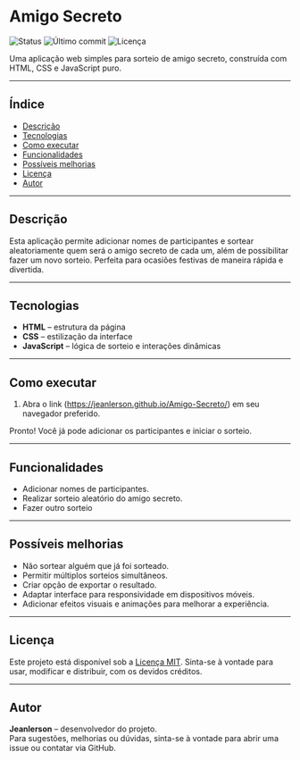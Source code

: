 # Amigo Secreto

![Status](https://img.shields.io/badge/status-%20Finalizado-green)
![Último commit](https://img.shields.io/github/last-commit/Jeanlerson/Amigo-Secreto)
![Licença](https://img.shields.io/github/license/Jeanlerson/Amigo-Secreto)

Uma aplicação web simples para sorteio de amigo secreto, construída com HTML, CSS e JavaScript puro.

---

##  Índice

- [Descrição](#descrição)  
- [Tecnologias](#tecnologias)  
- [Como executar](#como-executar)  
- [Funcionalidades](#funcionalidades)  
- [Possíveis melhorias](#possíveis-melhorias)  
- [Licença](#licença)  
- [Autor](#autor)

---

##  Descrição

Esta aplicação permite adicionar nomes de participantes e sortear aleatoriamente quem será o amigo secreto de cada um, além de possibilitar fazer um novo sorteio. Perfeita para ocasiões festivas de maneira rápida e divertida.

---

##  Tecnologias

- **HTML** – estrutura da página  
- **CSS** – estilização da interface  
- **JavaScript** – lógica de sorteio e interações dinâmicas

---

##  Como executar

1. Abra o link (https://jeanlerson.github.io/Amigo-Secreto/) em seu navegador preferido.

Pronto! Você já pode adicionar os participantes e iniciar o sorteio.

---

##  Funcionalidades

- Adicionar nomes de participantes.  
- Realizar sorteio aleatório do amigo secreto.
- Fazer outro sorteio

---

##  Possíveis melhorias

- Não sortear alguém que já foi sorteado.
- Permitir múltiplos sorteios simultâneos.  
- Criar opção de exportar o resultado.  
- Adaptar interface para responsividade em dispositivos móveis.  
- Adicionar efeitos visuais e animações para melhorar a experiência.

---

##  Licença

Este projeto está disponível sob a [Licença MIT](LICENSE). Sinta-se à vontade para usar, modificar e distribuir, com os devidos créditos.

---

##  Autor

**Jeanlerson** – desenvolvedor do projeto.  
Para sugestões, melhorias ou dúvidas, sinta-se à vontade para abrir uma issue ou contatar via GitHub.
